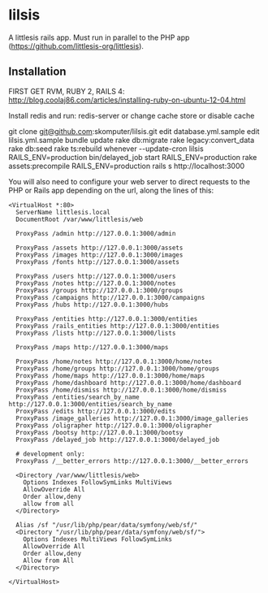 lilsis
======

A littlesis rails app. Must run in parallel to the PHP app (https://github.com/littlesis-org/littlesis).


Installation
------------

FIRST GET RVM, RUBY 2, RAILS 4:
http://blog.coolaj86.com/articles/installing-ruby-on-ubuntu-12-04.html

Install redis and run:
    redis-server
or change cache store or disable cache

git clone git@github.com:skomputer/lilsis.git
edit database.yml.sample
edit lilsis.yml.sample
bundle update
rake db:migrate
rake legacy:convert_data
rake db:seed
rake ts:rebuild
whenever --update-cron lilsis
RAILS_ENV=production bin/delayed_job start
RAILS_ENV=production rake assets:precompile
RAILS_ENV=production rails s
http://localhost:3000

You will also need to configure your web server to direct requests to the PHP or Rails app depending on the url, along the lines of this:

    <VirtualHost *:80>
      ServerName littlesis.local
      DocumentRoot /var/www/littlesis/web

      ProxyPass /admin http://127.0.0.1:3000/admin

      ProxyPass /assets http://127.0.0.1:3000/assets
      ProxyPass /images http://127.0.0.1:3000/images
      ProxyPass /fonts http://127.0.0.1:3000/assets

      ProxyPass /users http://127.0.0.1:3000/users
      ProxyPass /notes http://127.0.0.1:3000/notes
      ProxyPass /groups http://127.0.0.1:3000/groups
      ProxyPass /campaigns http://127.0.0.1:3000/campaigns
      ProxyPass /hubs http://127.0.0.1:3000/hubs

      ProxyPass /entities http://127.0.0.1:3000/entities
      ProxyPass /rails_entities http://127.0.0.1:3000/entities
      ProxyPass /lists http://127.0.0.1:3000/lists

      ProxyPass /maps http://127.0.0.1:3000/maps

      ProxyPass /home/notes http://127.0.0.1:3000/home/notes
      ProxyPass /home/groups http://127.0.0.1:3000/home/groups
      ProxyPass /home/maps http://127.0.0.1:3000/home/maps
      ProxyPass /home/dashboard http://127.0.0.1:3000/home/dashboard
      ProxyPass /home/dismiss http://127.0.0.1:3000/home/dismiss
      ProxyPass /entities/search_by_name http://127.0.0.1:3000/entities/search_by_name
      ProxyPass /edits http://127.0.0.1:3000/edits
      ProxyPass /image_galleries http://127.0.0.1:3000/image_galleries
      ProxyPass /oligrapher http://127.0.0.1:3000/oligrapher
      ProxyPass /bootsy http://127.0.0.1:3000/bootsy
      ProxyPass /delayed_job http://127.0.0.1:3000/delayed_job

      # development only:
      ProxyPass /__better_errors http://127.0.0.1:3000/__better_errors

      <Directory /var/www/littlesis/web>
        Options Indexes FollowSymLinks MultiViews
        AllowOverride All
        Order allow,deny
        allow from all
      </Directory>

      Alias /sf "/usr/lib/php/pear/data/symfony/web/sf/"
      <Directory "/usr/lib/php/pear/data/symfony/web/sf/">
        Options Indexes MultiViews FollowSymLinks
        AllowOverride All
        Order allow,deny
        Allow from All
      </Directory>
      
    </VirtualHost>
